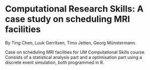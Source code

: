 # Computational Research Skills: A case study on scheduling MRI facilities
By Ting Chen, Luuk Gerritsen, Timo Jetten, Georg Münstermann.

Case on scheduling MRI facilities for UM Computational Skills course.
Consists of a statistical analysis part and a optimisation part using a discrete event simulation, both programmed in R.

